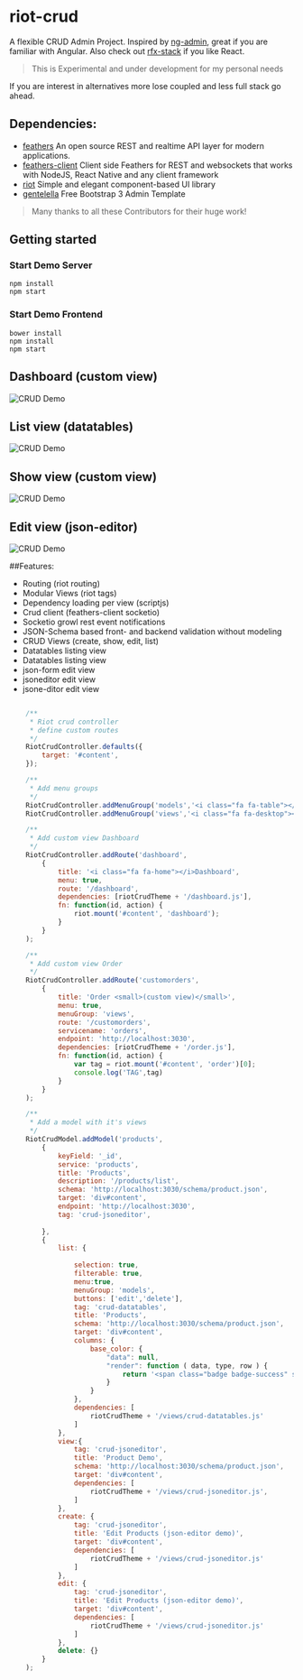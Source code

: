 # riot-crud
A flexible CRUD Admin Project.
Inspired by [ng-admin](https://github.com/marmelab/ng-admin), great if you are familiar with Angular.
Also check out [rfx-stack](https://github.com/foxhound87/rfx-stack) if you like React.

> This is Experimental and under development for my personal needs

If you are interest in alternatives more lose coupled and less full stack go ahead.

## Dependencies:
* [feathers](https://github.com/feathersjs/feathers) An open source REST and realtime API layer for modern applications.
* [feathers-client](https://github.com/feathersjs/feathers-client) Client side Feathers for REST and websockets that works with NodeJS, React Native and any client framework
* [riot](https://github.com/riot/riot) Simple and elegant component-based UI library
* [gentelella](https://github.com/puikinsh/gentelella) Free Bootstrap 3 Admin Template

> Many thanks to all these Contributors for their huge work!




## Getting started

### Start Demo Server
```
npm install
npm start
```

### Start Demo Frontend
```
bower install
npm install 
npm start
```
## Dashboard (custom view)
![CRUD Demo](https://github.com/sajov/riot-crud/blob/master/docs/crud1.png "Dashboard")
## List view (datatables)
![CRUD Demo](https://github.com/sajov/riot-crud/blob/master/docs/crud2.png "List view Datatables")
## Show view (custom view)
![CRUD Demo](https://github.com/sajov/riot-crud/blob/master/docs/crud3.png "Show view")
## Edit view (json-editor)
![CRUD Demo](https://github.com/sajov/riot-crud/blob/master/docs/crud4.png "Edit view JSON-Editor")

##Features:
* Routing (riot routing)
* Modular Views (riot tags)
* Dependency loading per view (scriptjs)
* Crud client (feathers-client socketio)
* Socketio growl rest event notifications
* JSON-Schema based front- and backend validation without modeling
* CRUD Views (create, show, edit, list)
* Datatables listing view
* Datatables listing view
* json-form edit view
* jsoneditor edit view
* jsone-ditor edit view

```javascript

    /**
     * Riot crud controller
     * define custom routes
     */
    RiotCrudController.defaults({
        target: '#content',
    });

    /**
     * Add menu groups
     */
    RiotCrudController.addMenuGroup('models','<i class="fa fa-table"></i>Models<span class="fa fa-chevron-down"></span>');
    RiotCrudController.addMenuGroup('views','<i class="fa fa-desktop"></i>Views<span class="fa fa-chevron-down"></span>');

    /**
     * Add custom view Dashboard
     */
    RiotCrudController.addRoute('dashboard',
        {
            title: '<i class="fa fa-home"></i>Dashboard',
            menu: true,
            route: '/dashboard',
            dependencies: [riotCrudTheme + '/dashboard.js'],
            fn: function(id, action) {
                riot.mount('#content', 'dashboard');
            }
        }
    );

    /**
     * Add custom view Order
     */
    RiotCrudController.addRoute('customorders',
        {
            title: 'Order <small>(custom view)</small>',
            menu: true,
            menuGroup: 'views',
            route: '/customorders',
            servicename: 'orders',
            endpoint: 'http://localhost:3030',
            dependencies: [riotCrudTheme + '/order.js'],
            fn: function(id, action) {
                var tag = riot.mount('#content', 'order')[0];
                console.log('TAG',tag)
            }
        }
    );

    /**
     * Add a model with it's views
     */
    RiotCrudModel.addModel('products',
        {
            keyField: '_id',
            service: 'products',
            title: 'Products',
            description: '/products/list',
            schema: 'http://localhost:3030/schema/product.json', 
            target: 'div#content',
            endpoint: 'http://localhost:3030', 
            tag: 'crud-jsoneditor',
            
        },
        { 
            list: {
               
                selection: true,
                filterable: true,
                menu:true,
                menuGroup: 'models',
                buttons: ['edit','delete'],
                tag: 'crud-datatables',
                title: 'Products',
                schema: 'http://localhost:3030/schema/product.json', 
                target: 'div#content',
                columns: {
                    base_color: {
                        "data": null,
                        "render": function ( data, type, row ) {
                            return '<span class="badge badge-success" style="background-color:' + data.base_color + '">' + data.base_color + '</span>';
                        }
                    }
                },
                dependencies: [
                    riotCrudTheme + '/views/crud-datatables.js'
                ]
            },
            view:{
                tag: 'crud-jsoneditor',
                title: 'Product Demo',
                schema: 'http://localhost:3030/schema/product.json', 
                target: 'div#content',
                dependencies: [
                    riotCrudTheme + '/views/crud-jsoneditor.js',
                ]
            },
            create: {
                tag: 'crud-jsoneditor',
                title: 'Edit Products (json-editor demo)',
                target: 'div#content',
                dependencies: [
                    riotCrudTheme + '/views/crud-jsoneditor.js'
                ]
            },
            edit: {
                tag: 'crud-jsoneditor',
                title: 'Edit Products (json-editor demo)',
                target: 'div#content',
                dependencies: [
                    riotCrudTheme + '/views/crud-jsoneditor.js'
                ]
            },
            delete: {}
        }
    );
```